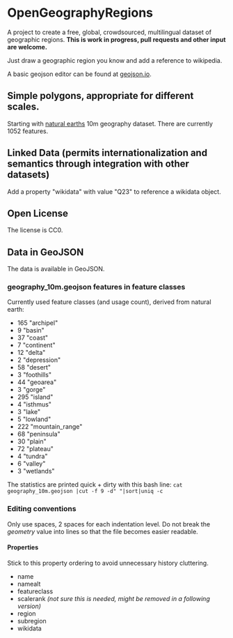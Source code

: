 # OpenGeographyRegions
A project to create a free, global, crowdsourced, multilingual dataset of geographic regions.
**This is work in progress, pull requests and other input are welcome.**

Just draw a geographic region you know and add a reference to wikipedia.

A basic geojson editor can be found at [geojson.io](http://geojson.io/).

## Simple polygons, appropriate for different scales.
Starting with [natural earths](https://www.naturalearthdata.com/) 10m geography dataset. There are currently 1052 features.

## Linked Data (permits internationalization and semantics through integration with other datasets)
Add a property "wikidata" with value "Q23" to reference a wikidata object.

## Open License
The license is CC0.

## Data in GeoJSON
The data is available in GeoJSON. 

### geography_10m.geojson features in feature classes
Currently used feature classes (and usage count), derived from natural earth:
* 165 "archipel"
*   9 "basin"
*  37 "coast"
*   7 "continent"
*  12 "delta"
*   2 "depression"
*  58 "desert"
*   3 "foothills"
*  44 "geoarea"
*   3 "gorge"
* 295 "island"
*   4 "isthmus"
*   3 "lake"
*   5 "lowland"
* 222 "mountain_range"
*  68 "peninsula"
*  30 "plain"
*  72 "plateau"
*   4 "tundra"
*   6 "valley"
*   3 "wetlands"

The statistics are printed quick + dirty with this bash line: `cat geography_10m.geojson |cut -f 9 -d" "|sort|uniq -c`


### Editing conventions
Only use spaces, 2 spaces for each indentation level. Do not break the *geometry* value into lines so that the file becomes easier readable.
#### Properties
Stick to this property ordering to avoid unnecessary history cluttering.
* name
* namealt
* featureclass
* scalerank *(not sure this is needed, might be removed in a following version)*
* region
* subregion
* wikidata
